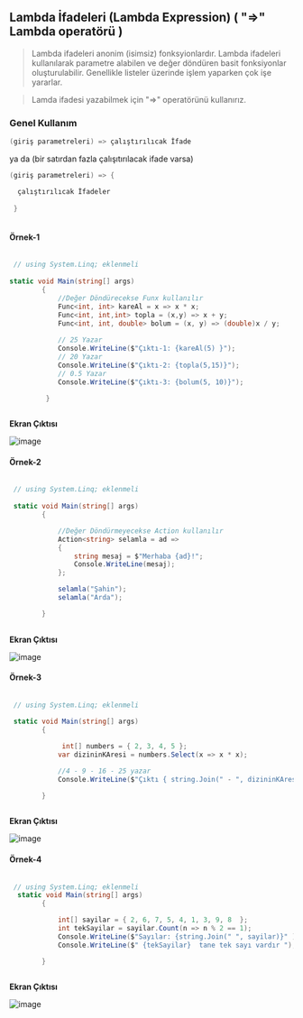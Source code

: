 ## Lambda İfadeleri (Lambda Expression)  ( "=>" Lambda operatörü ) ##

> Lambda ifadeleri anonim (isimsiz) fonksyionlardır.  Lambda ifadeleri kullanılarak parametre alabilen ve değer döndüren basit fonksiyonlar oluşturulabilir.  Genellikle listeler üzerinde işlem yaparken çok işe yararlar.

> Lamda ifadesi yazabilmek için "=>" operatörünü kullanırız.

### Genel Kullanım ###

```csharp
(giriş parametreleri) => çalıştırılıcak İfade
```
ya da (bir satırdan fazla çalışıtırılacak ifade varsa)

```csharp
(giriş parametreleri) => {

  çalıştırılıcak İfadeler
  
 }
 
```

#### Örnek-1  ###

```csharp
 
 // using System.Linq; eklenmeli
 
static void Main(string[] args)
        {
            //Değer Döndürecekse Funx kullanılır
            Func<int, int> kareAl = x => x * x;
            Func<int, int,int> topla = (x,y) => x + y;
            Func<int, int, double> bolum = (x, y) => (double)x / y;
            
            // 25 Yazar
            Console.WriteLine($"Çıktı-1: {kareAl(5) }");
            // 20 Yazar
            Console.WriteLine($"Çıktı-2: {topla(5,15)}");
            // 0.5 Yazar
            Console.WriteLine($"Çıktı-3: {bolum(5, 10)}");

         }
         
```
    
**Ekran Çıktısı**
    
![image](https://user-images.githubusercontent.com/28144917/147664405-e965754d-9db8-4335-b57b-b1f7ff2cbde8.png)
    
#### Örnek-2 ###
```csharp
 
 // using System.Linq; eklenmeli
 
 static void Main(string[] args)
        {

            //Değer Döndürmeyecekse Action kullanılır
            Action<string> selamla = ad =>
            {
                string mesaj = $"Merhaba {ad}!";
                Console.WriteLine(mesaj);
            };

            selamla("Şahin");
            selamla("Arda");

        }
         
```
    
**Ekran Çıktısı**

![image](https://user-images.githubusercontent.com/28144917/147664833-a9f718a7-dcfd-4cca-b89a-f8d9266b83e5.png)



           
            
#### Örnek-3 ###

```csharp
 
 // using System.Linq; eklenmeli
 
 static void Main(string[] args)
        {

             int[] numbers = { 2, 3, 4, 5 };
            var dizininKAresi = numbers.Select(x => x * x);

            //4 - 9 - 16 - 25 yazar
            Console.WriteLine($"Çıktı { string.Join(" - ", dizininKAresi) }"); 

        }
         
```
    
**Ekran Çıktısı**
    
![image](https://user-images.githubusercontent.com/28144917/147666324-4ccb0ad3-64e6-4249-9abe-d5089bc7f675.png)

    
#### Örnek-4 ###

```csharp
 
 // using System.Linq; eklenmeli
  static void Main(string[] args)
        {

            int[] sayilar = { 2, 6, 7, 5, 4, 1, 3, 9, 8  };
            int tekSayilar = sayilar.Count(n => n % 2 == 1);
            Console.WriteLine($"Sayılar: {string.Join(" ", sayilar)}" );
            Console.WriteLine($" {tekSayilar}  tane tek sayı vardır ");

        }
       
```
    
**Ekran Çıktısı**
    
![image](https://user-images.githubusercontent.com/28144917/147665391-d41904ab-d04d-42b1-b6fa-6faf8ac03ae1.png)
